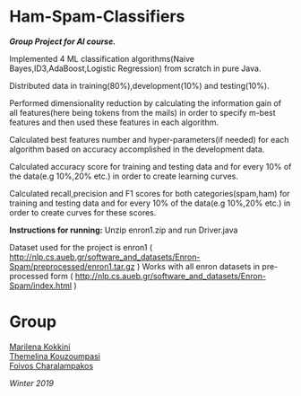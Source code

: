 # Ham-Spam-Classifiers

***Group Project for AI course.***

Implemented 4 ML classification algorithms(Naive Bayes,ID3,AdaBoost,Logistic Regression) from scratch in pure Java.

Distributed data in training(80%),development(10%) and testing(10%).

Performed dimensionality reduction by calculating the information gain of all features(here being tokens from the mails) in order to specify m-best features and then used these features in each algorithm.

Calculated best features number and hyper-parameters(if needed) for each algorithm based on accuracy accomplished in the development data.

Calculated accuracy score for training and testing data and for every 10% of the data(e.g 10%,20% etc.) in order to create learning curves.

Calculated recall,precision and F1 scores for both categories(spam,ham) for training and testing data and for every 10% of the data(e.g 10%,20% etc.) in order to create curves for these scores.

**Instructions for running:** Unzip enron1.zip and run Driver.java 

Dataset used for the project is enron1 ( http://nlp.cs.aueb.gr/software_and_datasets/Enron-Spam/preprocessed/enron1.tar.gz )
Works with all enron datasets in pre-processed form ( http://nlp.cs.aueb.gr/software_and_datasets/Enron-Spam/index.html )  

# Group  
[Marilena Kokkini](https://github.com/MarilenaKokkini)  
[Themelina Kouzoumpasi](https://github.com/themelinaKz)  
[Foivos Charalampakos](https://github.com/wolfie00)  

_Winter 2019_
